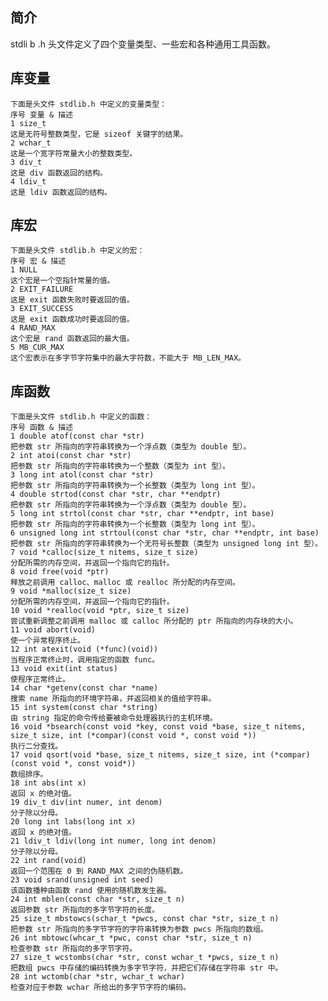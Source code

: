 ## 简介

stdli   b .h 头文件定义了四个变量类型、一些宏和各种通用工具函数。

## 库变量

    下面是头文件 stdlib.h 中定义的变量类型：
    序号 变量 & 描述
    1 size_t 
    这是无符号整数类型，它是 sizeof 关键字的结果。
    2 wchar_t 
    这是一个宽字符常量大小的整数类型。
    3 div_t 
    这是 div 函数返回的结构。
    4 ldiv_t 
    这是 ldiv 函数返回的结构。

## 库宏

    下面是头文件 stdlib.h 中定义的宏：
    序号 宏 & 描述
    1 NULL
    这个宏是一个空指针常量的值。
    2 EXIT_FAILURE
    这是 exit 函数失败时要返回的值。
    3 EXIT_SUCCESS
    这是 exit 函数成功时要返回的值。
    4 RAND_MAX 
    这个宏是 rand 函数返回的最大值。
    5 MB_CUR_MAX 
    这个宏表示在多字节字符集中的最大字符数，不能大于 MB_LEN_MAX。

## 库函数

    下面是头文件 stdlib.h 中定义的函数：
    序号 函数 & 描述
    1 double atof(const char *str)
    把参数 str 所指向的字符串转换为一个浮点数（类型为 double 型）。
    2 int atoi(const char *str)
    把参数 str 所指向的字符串转换为一个整数（类型为 int 型）。
    3 long int atol(const char *str)
    把参数 str 所指向的字符串转换为一个长整数（类型为 long int 型）。
    4 double strtod(const char *str, char **endptr)
    把参数 str 所指向的字符串转换为一个浮点数（类型为 double 型）。
    5 long int strtol(const char *str, char **endptr, int base)
    把参数 str 所指向的字符串转换为一个长整数（类型为 long int 型）。
    6 unsigned long int strtoul(const char *str, char **endptr, int base)
    把参数 str 所指向的字符串转换为一个无符号长整数（类型为 unsigned long int 型）。
    7 void *calloc(size_t nitems, size_t size)
    分配所需的内存空间，并返回一个指向它的指针。
    8 void free(void *ptr)
    释放之前调用 calloc、malloc 或 realloc 所分配的内存空间。
    9 void *malloc(size_t size)
    分配所需的内存空间，并返回一个指向它的指针。
    10 void *realloc(void *ptr, size_t size)
    尝试重新调整之前调用 malloc 或 calloc 所分配的 ptr 所指向的内存块的大小。
    11 void abort(void)
    使一个异常程序终止。
    12 int atexit(void (*func)(void))
    当程序正常终止时，调用指定的函数 func。
    13 void exit(int status)
    使程序正常终止。
    14 char *getenv(const char *name)
    搜索 name 所指向的环境字符串，并返回相关的值给字符串。
    15 int system(const char *string)
    由 string 指定的命令传给要被命令处理器执行的主机环境。
    16 void *bsearch(const void *key, const void *base, size_t nitems, size_t size, int (*compar)(const void *, const void *))
    执行二分查找。
    17 void qsort(void *base, size_t nitems, size_t size, int (*compar)(const void *, const void*))
    数组排序。
    18 int abs(int x)
    返回 x 的绝对值。
    19 div_t div(int numer, int denom)
    分子除以分母。
    20 long int labs(long int x)
    返回 x 的绝对值。
    21 ldiv_t ldiv(long int numer, long int denom)
    分子除以分母。
    22 int rand(void)
    返回一个范围在 0 到 RAND_MAX 之间的伪随机数。
    23 void srand(unsigned int seed)
    该函数播种由函数 rand 使用的随机数发生器。
    24 int mblen(const char *str, size_t n)
    返回参数 str 所指向的多字节字符的长度。
    25 size_t mbstowcs(schar_t *pwcs, const char *str, size_t n)
    把参数 str 所指向的多字节字符的字符串转换为参数 pwcs 所指向的数组。
    26 int mbtowc(whcar_t *pwc, const char *str, size_t n)
    检查参数 str 所指向的多字节字符。
    27 size_t wcstombs(char *str, const wchar_t *pwcs, size_t n)
    把数组 pwcs 中存储的编码转换为多字节字符，并把它们存储在字符串 str 中。
    28 int wctomb(char *str, wchar_t wchar)
    检查对应于参数 wchar 所给出的多字节字符的编码。

